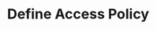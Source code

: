 ---
title: Define Access Policy
description: Define access and row filters onto your metrics views
sidebar_label:  Define Access Policy
sidebar_position: 10
---